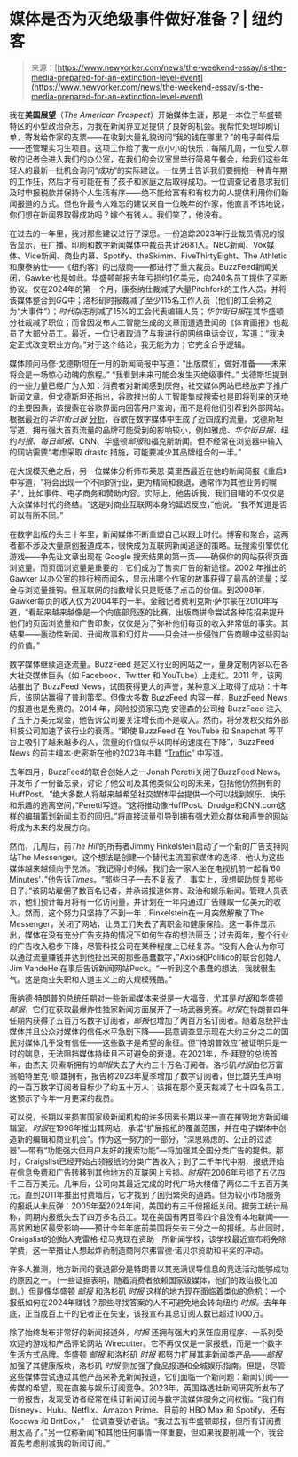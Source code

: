 <!--yml

category: 未分类

日期：2024-05-27 14:45:09

-->

# 媒体是否为灭绝级事件做好准备？| 纽约客

> 来源：[https://www.newyorker.com/news/the-weekend-essay/is-the-media-prepared-for-an-extinction-level-event](https://www.newyorker.com/news/the-weekend-essay/is-the-media-prepared-for-an-extinction-level-event)

我在**美国展望**（*The American Prospect*）开始媒体生涯，那是一本位于华盛顿特区的小型政治杂志，为我在新闻界立足提供了良好的机会。我帮忙处理印刷订单，寄发给作家的支票——在收到大量礼貌询问“我的钱在哪里？”的电子邮件后——还管理实习生项目。这项工作给了我一点小小的快乐：每隔几周，一位受人尊敬的记者会进入我们的办公室，在我们的会议室里举行简易午餐会，给我们这些年轻人的最新一批机会询问“成功”的实际建议。一位男士告诉我们要拥抱一种青年期的工作狂，然后才有可能在有了孩子和家庭之后取得成功。一位调查记者恳求我们及时申报税款并保持个人生活有序——绝不能给富有和有权力的人提供利用你们新闻报道的方式。但也许最令人难忘的建议来自一位晚年的作家，他直言不讳地说，你们想在新闻界取得成功吗？嫁个有钱人。我们笑了，他没有。

在过去的一年里，我对那些建议进行了深思。一份追踪2023年行业裁员情况的报告显示，在广播、印刷和数字新闻媒体中裁员共计2681人。NBC新闻、Vox媒体、Vice新闻、商业内幕、Spotify、theSkimm、FiveThirtyEight、The Athletic和康泰纳仕——《纽约客》的出版商——都进行了重大裁员。BuzzFeed新闻关闭，Gawker也是如此。华盛顿邮报去年亏损约1亿美元，向240名员工提供了买断协议。仅在2024年的第一个月，康泰纳仕裁减了大量Pitchfork的工作人员，并将该媒体整合到*GQ*中；洛杉矶时报裁减了至少115名工作人员（他们的工会称之为“大事件”）；*时代*杂志削减了15%的工会代表编辑人员；*华尔街日报*在其华盛顿分社裁减了职位；而曾因发布人工智能生成的文章而遭遇丑闻的《体育画报》也裁员了大部分员工。最近，一位记者取消了与我进行的网络电话会议，写道：“我决定正式改变职业方向。”对于这个结论，我无能为力；它完全合乎逻辑。

媒体顾问马修·戈德斯坦在一月的新闻简报中写道：“出版商们，做好准备——未来将会是一场惊心动魄的旅程。” “我看到未来可能会发生灭绝级事件。” 戈德斯坦提到的一些力量已经广为人知：消费者对新闻感到厌倦，社交媒体网站已经放弃了推广新闻文章。但戈德斯坦还指出，谷歌推出的人工智能集成搜索也是即将到来的灭绝的主要因素，该搜索在谷歌界面内回答用户查询，而不是将他们引荐到外部网站。根据最近的*华尔街日报* [分析](https://www.wsj.com/tech/ai/news-publishers-see-googles-ai-search-tool-as-a-traffic-destroying-nightmare-52154074)，谷歌在数字媒体中生成了近四成的流量。戈德斯坦写道，拥有强大首页流量的品牌可能受到的影响较小，例如雅虎、*华尔街日报*、纽约*时报*、*每日邮报*、CNN、华盛顿*邮报*和福克斯新闻。但不经常在浏览器中输入的网站需要“考虑采取 drastc 措施，可能要减少其品牌组合的一半。”

在大规模灭绝之后，另一位媒体分析师布莱恩·莫里西最近在他的新闻简报《重启》中写道，“将会出现一个不同的行业，更为精简和衰退，通常作为其他业务的幌子”，比如事件、电子商务和赞助内容。实际上，他告诉我，我们目睹的不仅仅是大众媒体时代的终结。“这是对商业互联网本身的延迟反应，”他说。“我不知道是否可以有所不同。”

在数字出版的头三十年里，新闻媒体不断重塑自己以跟上时代。博客和聚合，这两者都不涉及大量原创报道成本，很快成为互联网新闻追逐的策略。玩搜索引擎优化游戏——争先让文章出现在 Google 搜索结果的第一页——确保你的网站获得页面浏览量。而页面浏览量是重要的：它们成为了售卖广告的新途径。2002 年推出的 Gawker 以办公室的排行榜而闻名，显示出哪个作家的故事获得了最高的流量；奖金与浏览量挂钩。但互联网的指数增长只是贬低了点击的价值。到2008年，Gawker每页的收入仅为2004年的一半。金融记者费利克斯·萨尔蒙在2010年写道，“看起来越来越像是一个向底部竞逐的比赛，出版商拼命尝试各种花招来提升他们的页面浏览量和广告印象，仅仅是为了弥补他们每页的收入非常低的事实。其结果——轰动性新闻、丑闻故事和幻灯片——只会进一步侵蚀广告商眼中这些网站的价值。”

数字媒体继续追逐流量。BuzzFeed 是定义行业的网站之一，量身定制内容以在各大社交媒体巨头（如 Facebook、Twitter 和 YouTube）上走红。2011 年，该网站推出了 BuzzFeed News，试图获得更大的声誉，某种意义上取得了成功：十年后，该网站赢得了普利策奖。但像大多数 BuzzFeed 内容一样，BuzzFeed News 的报道也是免费的。2014 年，风险投资家马克·安德森的公司给 BuzzFeed 注入了五千万美元现金，他告诉公司要关注增长而不是收入。然而，将分发权交给外部科技公司加速了该行业的衰落。“即使 BuzzFeed 在 YouTube 和 Snapchat 等平台上吸引了越来越多的人，流量的价值似乎以同样的速度在下降”，BuzzFeed News 的前主编本·史密斯在他的2023年书籍 “[Traffic](https://www.newyorker.com/magazine/2023/05/15/traffic-ben-smith-book-review)” 中写道。

去年四月，BuzzFeed的联合创始人之一Jonah Peretti关闭了BuzzFeed News，并发布了一份备忘录，讨论了他公司及其他类似公司的未来，包括他仍然拥有的HuffPost。“绝大多数人将越来越希望社交媒体平台提供一个可以找到娱乐、快乐和乐趣的逃离空间，”Peretti写道。“这将推动像HuffPost、Drudge和CNN.com这样的编辑策划新闻主页的回归。”将直接流量引导到拥有强大观众群体和声誉的网站将成为未来的发展方向。

然而，几周后，前*The Hill*的所有者Jimmy Finkelstein启动了一个新的广告支持网站The Messenger。这个想法是创建一个替代主流国家媒体的选择，他认为这些媒体越来越倾向于党派。“我记得小时候，我们会一家人坐在电视机前一起看‘60 Minutes’，”他告诉*Times*。“那些日子一去不复返了，事实上，我想帮助恢复那些日子。”该网站雇佣了数百名记者，并承诺报道体育、政治和娱乐新闻。管理人员表示，他们预计每月将有一亿访问量，并计划在一年内通过广告赚取一亿美元的收入。然而，这个努力只坚持了不到一年；Finkelstein在一月突然解散了The Messenger，关闭了网站，让员工们失去了离职金和健康保险。这一事件显示出，媒体在没有充分广告支持的情况下如何生存的想法匮乏；过去两年，整个行业的广告收入稳步下降，尽管科技公司在某种程度上已经复苏。“没有人会认为你可以通过流量赚钱并达到他扯出来的那些愚蠢数字，”Axios和Politico的联合创始人Jim VandeHei在事后告诉新闻网站Puck。“一听到这个愚蠢的想法，我就很生气。这是商业失职和人道主义上的大规模残酷。”

唐纳德·特朗普的总统任期对一些新闻媒体来说是一大福音，尤其是*时报*和华盛顿*邮报*，它们在获取最爆炸性独家新闻方面展开了一场武器竞赛。*时报*在特朗普四年任期内获得了五百万名数字订阅者，*邮报*也增加了两百万名订阅者。随着总统抨击媒体并且公众对媒体的信任水平急剧下降——民意调查显示现在大约三分之二的国民对媒体几乎没有信任——这些数字是希望的象征。但“特朗普效应”被证明只是一时的喘息，无法阻挡媒体持续且不可避免的衰退。在2021年，乔·拜登的总统首年，由杰夫·贝索斯拥有的*邮报*失去了大约三十万名订阅者。洛杉矶*时报*由亿万富翁帕特里克·顺·雄拥有，报告称2023年夏季增加了数字订阅者，但比雄先生声明的一百万数字订阅者目标少了约五十万人；该报在那个夏天裁减了七十四名员工，这预示了今年一月更深的裁员。

可以说，长期以来损害国家级新闻机构的许多因素长期以来一直在摧毁地方新闻编辑室。*时报*在1996年推出其网站，承诺“扩展报纸的覆盖范围，并在电子媒体中创造新的编辑和商业机会”。作为这一努力的一部分，“深思熟虑的、公正的过滤器”—带有“功能强大但用户友好的搜索功能”—将加强其全国分类广告的提供。那时，Craigslist已经开始占领报纸的分类广告收入；到了二千年代中期，报纸开始在信息免费和广告转移到其他地方的互联网上亏损。*时报*在2006年亏损了五亿四千三百万美元。几年后，公司向其最近完成的时代广场大楼借了两亿二千五百万美元。直到2011年推出付费墙后，它才找到了回归繁荣的道路。但为较小市场服务的报纸从未反弹：2005年至2024年间，美国约有三千份报纸关闭。据劳工统计局称，同期内报纸失去了四万多名员工。现在美国有两百零四个县没有本地新闻——高贫困地区最受影响——预计今年年底前美国将失去三分之一的报纸。与此同时，Craigslist的创始人克雷格·纽马克现在资助一所新闻学校，该学校最近宣布将免除学费，这一举措让人想起炸药制造商阿尔弗雷德·诺贝尔资助和平奖的冲动。

许多人推测，地方新闻的衰退部分是特朗普以其充满误导信息的竞选活动能够成功的原因之一。（一些证据表明，随着消费者依赖国家级媒体，他们的政治极化加剧。）但是像华盛顿 *邮报* 和洛杉矶 *时报* 这样的地方现在面临着类似的危机：一个报纸如何在2024年赚钱？那些寻找答案的人不可避免地会转向纽约 *时报*。去年年底，正当成百上千的记者正在失业，该报宣布其总订阅人数已超过1000万。

除了始终发布非常好的新闻报道外，*时报* 还拥有强大的烹饪应用程序、一系列受欢迎的游戏和产品评论网站 Wirecutter。它不再仅仅是一家报纸，而是一个数字生活方式品牌。华盛顿 *邮报* 和洛杉矶 *时报* 都努力扩展其非新闻类产品——*邮报* 加强了其健康版块，洛杉矶 *时报* 则加强了食品报道和全城娱乐指南。但是，尽管这些媒体尝试通过其他产品来补充新闻报道，它们面临一个新问题：新闻订阅——传媒的希望，现在直接与娱乐订阅竞争。2023年，英国路透社新闻研究所发布了一份报告，发现受访者经常在续订新闻订阅与数字流媒体服务之间权衡。“我们有 Disney+、Hulu、Netflix、Amazon Prime、目前的 HBO Max 和 Spotify，还有 Kocowa 和 BritBox，”一位调查受访者说。“我过去有华盛顿邮报，但所有订阅费用太高了。”另一位称新闻“和其他任何事情一样重要，但如果我要削减一个，我会首先考虑削减我的新闻订阅。”
